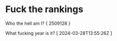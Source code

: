 # Fuck the rankings

Who the hell am I?
{ 2509128 }

What fucking year is it?
[ 2024-03-28T13:55:26Z ]
